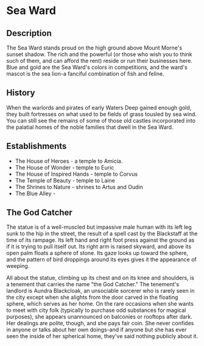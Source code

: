 # Sea Ward

## Description

The Sea Ward stands proud on the high ground above Mount Morne's sunset shadow. The rich and the powerful (or those who wish you to think such of them, and can afford the rent) reside or run their businesses here. Blue and gold are the Sea Ward's colors in competitions, and the ward's mascot is the sea lion-a fanciful combination of fish and feline.

## History

When the warlords and pirates of early Waters Deep gained enough gold, they built fortresses on what used to be fields of grass tousled by sea wind. You can still see the remains of some of those old castles incorporated into the palatial homes of the noble families that dwell in the Sea Ward.

## Establishments

-   The House of Heroes - a temple to Amicia.
-   The House of Wonder - temple to Euric
-   The House of Inspired Hands - temple to Corvus
-   The Temple of Beauty - temple to Laine
-   The Shrines to Nature - shrines to Artus and Oudin
-   The Blue Alley -



## The God Catcher

The statue is of a well-muscled but impassive male human with its left leg sunk to the hip in the street, the result of a spell cast by the Blackstaff at the time of its rampage. Its left hand and right foot press against the ground as if it is trying to pull itself out. Its right arm is raised skyward, and above its open palm floats a sphere of stone. Its gaze looks up toward the sphere, and the pattern of bird droppings around its eyes gives it the appearance of weeping.

All about the statue, climbing up its chest and on its knee and shoulders, is a tenement that carries the name "the God Catcher." The tenement's landlord is Aundra Blackcloak, an unsociable sorcerer who is rarely seen in the city except when she alights from the door carved in the floating sphere, which serves as her home. On the rare occasions when she wants to meet with city folk (typically to purchase odd substances for magical purposes), she appears unannounced on balconies or rooftops after dark. Her dealings are polite, though, and she pays fair coin. She never confides in anyone or talks about her own doings-and if anyone but she has ever seen the inside of her spherical home, they've said nothing publicly about it.








